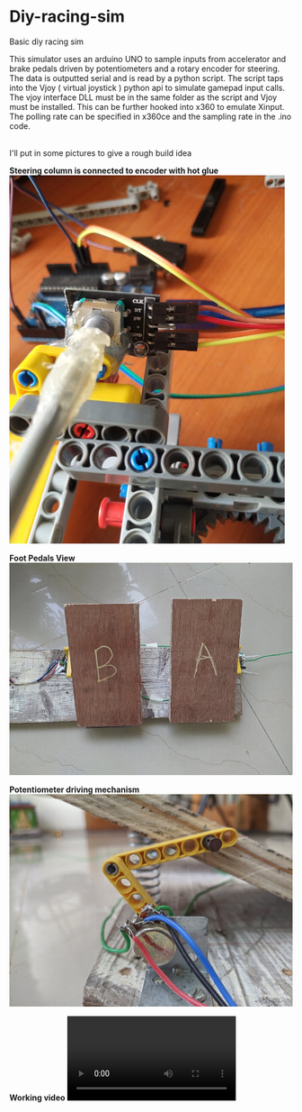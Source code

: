 # Diy-racing-sim
Basic diy racing sim <br>

This simulator uses an arduino UNO to sample inputs from accelerator and brake pedals driven by potentiometers and a rotary encoder for steering.<br>
The data is outputted serial and is read by a python script. The script taps into the Vjoy ( virtual joystick ) python api to simulate gamepad input calls.
<br> 
The vjoy interface DLL must be in the same folder as the script and Vjoy must be installed.
This can be further hooked into x360 to emulate Xinput. The polling rate can be specified in x360ce and the sampling rate in the .ino code. 
<br><br>

I'll put in some pictures to give a rough build idea

**Steering column is connected to encoder with hot glue**
![](media/rotary_encode.jpg )

**Foot Pedals View**
![](media/pedal%20view.jpg )

**Potentiometer driving mechanism**
![](media/trim%20accel.jpg )

**Working video**
![](media/video.mp4 )
